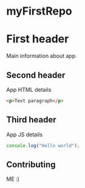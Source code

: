 # myFirstRepo

# First header

Main information about app

## Second header

App HTML details

```html
<p>Text paragraph</p>
```

## Third header

App JS details

```javascript
console.log("Hello world");
```

## Contributing

ME :)
